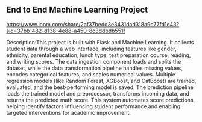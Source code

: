 ## End to End Machine Learning Project
https://www.loom.com/share/2af37bedd3e3431dad318a9c77fd1e43?sid=37bb1482-d138-4e88-a450-8c3ddbdb551f

Description:This project is built with Flask and Machine Learning. It collects student data through a web interface, including features like gender, ethnicity, parental education, lunch type, test preparation course, reading, and writing scores. The data ingestion component loads and splits the dataset, while the data transformation pipeline handles missing values, encodes categorical features, and scales numerical values. Multiple regression models (like Random Forest, XGBoost, and CatBoost) are trained, evaluated, and the best-performing model is saved. The prediction pipeline loads the trained model and preprocessor, transforms incoming data, and returns the predicted math score. This system automates score predictions, helping identify factors influencing student performance and enabling targeted interventions for academic improvement.
